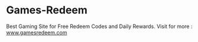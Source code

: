 # Games-Redeem
Best Gaming Site for Free Redeem Codes and Daily Rewards. Visit for more : www.gamesredeem.com
